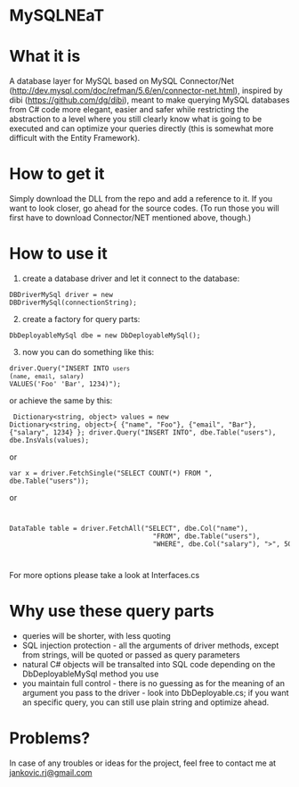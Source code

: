MySQLNEaT
=========

What it is
==========

A database layer for MySQL based on MySQL Connector/Net (http://dev.mysql.com/doc/refman/5.6/en/connector-net.html), 
inspired by dibi (https://github.com/dg/dibi), meant to make querying MySQL databases from C# code more elegant, 
easier and safer while restricting the abstraction to a level where you still clearly know what is going to 
be executed and can optimize your queries directly (this is somewhat more difficult with the Entity Framework).

How to get it
=============
Simply download the DLL from the repo and add a reference to it. If you want to look closer, go ahead for the
source codes. (To run those you will first have to download Connector/NET mentioned above, though.)

How to use it
=============

1. create a database driver and let it connect to the database:

<code>DBDriverMySql driver = new DBDriverMySql(connectionString);</code>

2. create a factory for query parts:

<code>DbDeployableMySql dbe = new DbDeployableMySql();</code>

3. now you can do something like this:

<code>driver.Query("INSERT INTO `users` (`name`, `email`, `salary`) VALUES('Foo' 'Bar', 1234)");</code>

or achieve the same by this:

<code><pre>
Dictionary<string, object> values = new Dictionary<string, object>{
    {"name", "Foo"},
    {"email", "Bar"},
    {"salary", 1234}
};
driver.Query("INSERT INTO", dbe.Table("users"), dbe.InsVals(values);
</pre></code>

or

<code>var x = driver.FetchSingle("SELECT COUNT(*) FROM ", dbe.Table("users"));</code>

or

<code>
<pre>
DataTable table = driver.FetchAll("SELECT", dbe.Col("name"), 
                                    "FROM", dbe.Table("users"), 
                                    "WHERE", dbe.Col("salary"), ">", 5000);
</pre>
</code>

For more options please take a look at Interfaces.cs

Why use these query parts
=========================
- queries will be shorter, with less quoting
- SQL injection protection - all the arguments of driver methods, except from strings, 
  will be quoted or passed as query parameters
- natural C# objects will be transalted into SQL code 
  depending on the DbDeployableMySql method you use
- you maintain full control - there is no guessing as for the meaning 
  of an argument you pass to the driver - look into DbDeployable.cs; 
  if you want an specific query, you can still use plain string and optimize ahead. 


Problems?
=========

In case of any troubles or ideas for the project, feel free to contact me at jankovic.rj@gmail.com
